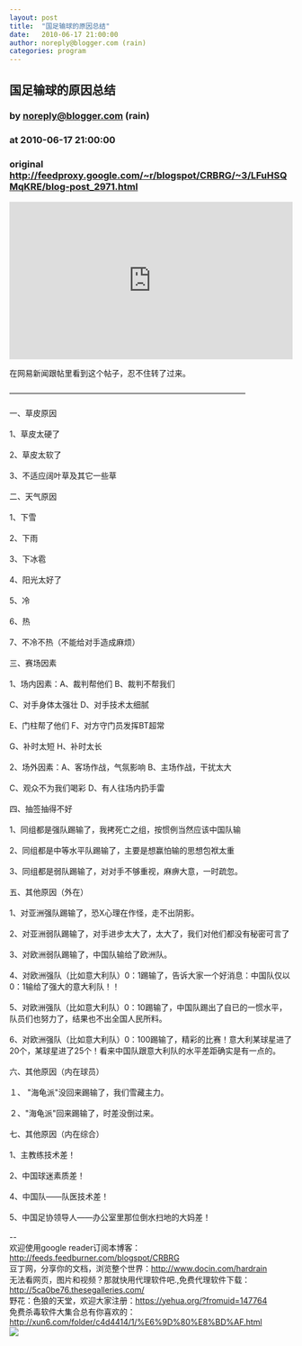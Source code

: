 ```yaml
---
layout: post
title:  "国足输球的原因总结"
date:   2010-06-17 21:00:00
author: noreply@blogger.com (rain)
categories: program
---
```


## 国足输球的原因总结
### by noreply@blogger.com (rain)
### at 2010-06-17 21:00:00
### original <http://feedproxy.google.com/~r/blogspot/CRBRG/~3/LFuHSQMqKRE/blog-post_2971.html>

<p><iframe src="http://feedads.g.doubleclick.net/~ah/f/bsv5mvr041v0lddc0s9fhkf8c8/300/250?ca=1&amp;fh=280#http%3A%2F%2Ffreesource-rain.blogspot.com%2F2010%2F06%2Fblog-post_2971.html" width="100%" height="280" frameborder="0" scrolling="no" marginwidth="0" marginheight="0"></iframe></p>在网易新闻跟帖里看到这个帖子，忍不住转了过来。<br>
<br>
——————————————————————————————<br>
<br>
一、草皮原因<br>
<br>
1、草皮太硬了<br>
<br>
2、草皮太软了<br>
<br>
3、不适应阔叶草及其它一些草<br>
<br>
二、天气原因<br>
<br>
1、下雪<br>
<br>
2、下雨<br>
<br>
3、下冰雹<br>
<br>
4、阳光太好了<br>
<br>
5、冷<br>
<br>
6、热<br>
<br>
7、不冷不热（不能给对手造成麻烦）<br>
<br>
三、赛场因素<br>
<br>
1、场内因素：A、裁判帮他们 B、裁判不帮我们<br>
<br>
C、对手身体太强壮 D、对手技术太细腻<br>
<br>
E、门柱帮了他们 F、对方守门员发挥BT超常<br>
<br>
G、补时太短 H、补时太长<br>
<br>
2、场外因素：A、客场作战，气氛影响 B、主场作战，干扰太大<br>
<br>
C、观众不为我们喝彩 D、有人往场内扔手雷<br>
<br>
四、抽签抽得不好<br>
<br>
1、同组都是强队踢输了，我拷死亡之组，按惯例当然应该中国队输<br>
<br>
2、同组都是中等水平队踢输了，主要是想赢怕输的思想包袱太重<br>
<br>
3、同组都是弱队踢输了，对对手不够重视，麻痹大意，一时疏忽。<br>
<br>
五、其他原因（外在）<br>
<br>
1、对亚洲强队踢输了，恐X心理在作怪，走不出阴影。<br>
<br>
2、对亚洲弱队踢输了，对手进步太大了，太大了，我们对他们都没有秘密可言了<br>
<br>
3、对欧洲弱队踢输了，中国队输给了欧洲队。<br>
<br>
4、对欧洲强队（比如意大利队）0：1踢输了，告诉大家一个好消息：中国队仅以0：1输给了强大的意大利队！！<br>
<br>
5、对欧洲强队（比如意大利队）0：10踢输了，中国队踢出了自已的一惯水平，队员们也努力了，结果也不出全国人民所料。<br>
<br>
6、对欧洲强队（比如意大利队）0：100踢输了，精彩的比赛！意大利某球星进了20个，某球星进了25个！看来中国队跟意大利队的水平差距确实是有一点的。<br>
<br>
六、其他原因（内在球员）<br>
<br>
１、 "海龟派"没回来踢输了，我们雪藏主力。<br>
<br>
２、"海龟派"回来踢输了，时差没倒过来。<br>
<br>
七、其他原因（内在综合）<br>
<br>
1、主教练技术差！<br>
<br>
2、中国球迷素质差！<br>
<br>
4、中国队――队医技术差！<br>
<br>
5、中国足协领导人――办公室里那位倒水扫地的大妈差！<br>
<br>
-- <br>
欢迎使用google reader订阅本博客：<a href="http://feeds.feedburner.com/blogspot/CRBRG">http://feeds.feedburner.com/blogspot/CRBRG</a><br>
豆丁网，分享你的文档，浏览整个世界：<a href="http://www.docin.com/hardrain">http://www.docin.com/hardrain</a><br>
无法看网页，图片和视频？那就快用代理软件吧.,免费代理软件下载：<a href="http://5ca0be76.thesegalleries.com/">http://5ca0be76.thesegalleries.com/</a><br>
野花：色狼的天堂，欢迎大家注册：<a href="https://yehua.org/?fromuid=147764">https://yehua.org/?fromuid=147764</a><br>
免费杀毒软件大集合总有你喜欢的：<a href="http://xun6.com/folder/c4d4414/1/%E6%9D%80%E8%BD%AF.html">http://xun6.com/folder/c4d4414/1/%E6%9D%80%E8%BD%AF.html</a><div>
<img width="1" height="1" src="https://blogger.googleusercontent.com/tracker/9127807755384464421-3698279534967555748?l=freesource-rain.blogspot.com" alt=""></div><div>
<a href="http://feeds.feedburner.com/~ff/blogspot/CRBRG?a=LFuHSQMqKRE:dy--l3vyMt0:yIl2AUoC8zA"><img src="http://feeds.feedburner.com/~ff/blogspot/CRBRG?d=yIl2AUoC8zA" border="0"></a>
</div><img src="http://feeds.feedburner.com/~r/blogspot/CRBRG/~4/LFuHSQMqKRE" height="1" width="1">